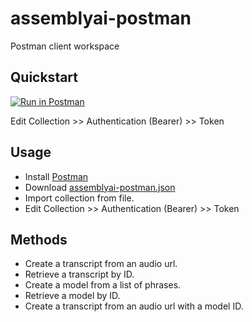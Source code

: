 # assemblyai-postman

Postman client workspace

## Quickstart

[![Run in Postman](https://run.pstmn.io/button.svg)](https://app.getpostman.com/run-collection/44773f0ce4dd9fe3e62d)

Edit Collection >> Authentication (Bearer) >> Token

## Usage

- Install [Postman](https://www.getpostman.com/)
- Download [assemblyai-postman.json](https://raw.githubusercontent.com/AssemblyAI/assemblyai-postman/master/assemblyai-postman.json)
- Import collection from file.
- Edit Collection >> Authentication (Bearer) >> Token

## Methods

- Create a transcript from an audio url.
- Retrieve a transcript by ID.
- Create a model from a list of phrases.
- Retrieve a model by ID.
- Create a transcript from an audio url with a model ID.
